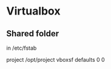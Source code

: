 Virtualbox
==========


Shared folder
-------------
in /etc/fstab

project                                   /opt/project            vboxsf  defaults        0 0
